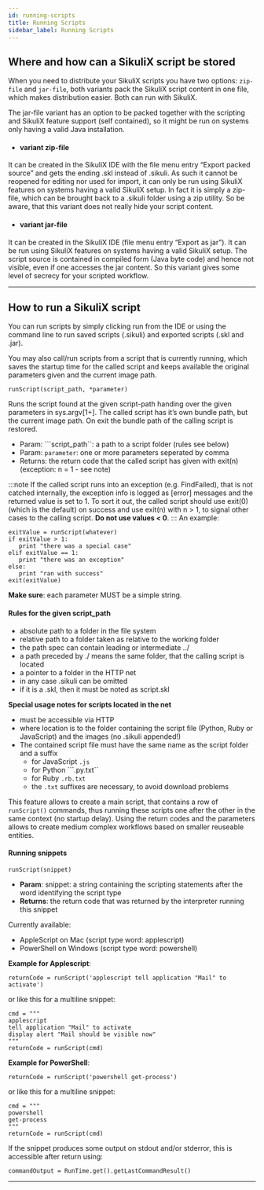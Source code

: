 ```yaml
---
id: running-scripts
title: Running Scripts
sidebar_label: Running Scripts
---
```


## Where and how can a SikuliX script be stored

When you need to distribute your SikuliX scripts you have two options: <code>zip-file</code> and <code>jar-file</code>, both variants pack the SikuliX script content in one file, which makes distribution easier. Both can run with SikuliX.

The jar-file variant has an option to be packed together with the scripting and SikuliX feature support (self contained), so it might be run on systems only having a valid Java installation.

- #### variant zip-file

It can be created in the SikuliX IDE with the file menu entry “Export packed source” and gets the ending .skl instead of .sikuli. As such it cannot be reopened for editing nor used for import, it can only be run using SikuliX features on systems having a valid SikuliX setup. In fact it is simply a zip-file, which can be brought back to a .sikuli folder using a zip utility. So be aware, that this variant does not really hide your script content.

- #### variant jar-file

It can be created in the SikuliX IDE (file menu entry “Export as jar”). It can be run using SikuliX features on systems having a valid SikuliX setup. The script source is contained in compiled form (Java byte code) and hence not visible, even if one accesses the jar content. So this variant gives some level of secrecy for your scripted workflow.

---

## How to run a SikuliX script

You can run scripts by simply clicking run from the IDE or using the command line to run saved scripts (.sikuli) and exported scripts (.skl and .jar).  

You may also call/run scripts from a script that is currently running, which saves the startup time for the called script and keeps available the original parameters given and the current image path.

```runScript(script_path, *parameter)```

Runs the script found at the given script-path handing over the given parameters in sys.argv[1+]. The called script has it’s own bundle path, but the current image path. On exit the bundle path of the calling script is restored.

- Param:	```script_path``: a path to a script folder (rules see below)
- Param:	```parameter```: one or more parameters seperated by comma
- Returns:	the return code that the called script has given with exit(n) (exception: n = 1 - see note)

:::note
If the called script runs into an exception (e.g. FindFailed), that is not catched internally, the exception info is logged as [error] messages and the returned value is set to 1. To sort it out, the called script should use exit(0) (which is the default) on success and use exit(n) with n > 1, to signal other cases to the calling script. **Do not use values < 0**.
:::
An example:

```
exitValue = runScript(whatever)
if exitValue > 1:
   print "there was a special case"
elif exitValue == 1:
   print "there was an exception"
else:
   print "ran with success"
exit(exitValue)
```

**Make sure**: each parameter MUST be a simple string.

#### Rules for the given script_path

- absolute path to a folder in the file system
- relative path to a folder taken as relative to the working folder
- the path spec can contain leading or intermediate ../
- a path preceded by ./ means the same folder, that the calling script is located
- a pointer to a folder in the HTTP net
- in any case .sikuli can be omitted
- if it is a .skl, then it must be noted as script.skl

**Special usage notes for scripts located in the net**
- must be accessible via HTTP
- where location is to the folder containing the script file (Python, Ruby or JavaScript) and the images (no .sikuli appended!)
- The contained script file must have the same name as the script folder and a suffix
    - for JavaScript ```.js```
    - for Python ```.py.txt``
    - for Ruby ```.rb.txt```
    - the ```.txt``` suffixes are necessary, to avoid download problems

This feature allows to create a main script, that contains a row of ```runScript()``` commands, thus running these scripts one after the other in the same context (no startup delay). Using the return codes and the parameters allows to create medium complex workflows based on smaller reuseable entities.

#### Running snippets

```runScript(snippet)```

- **Param**:	snippet: a string containing the scripting statements after the word identifying the script type
- **Returns**:	the return code that was returned by the interpreter running this snippet

Currently available:

- AppleScript on Mac (script type word: applescript)
- PowerShell on Windows (script type word: powershell)

**Example for Applescript**:

```returnCode = runScript('applescript tell application "Mail" to activate')```

or like this for a multiline snippet:
```
cmd = """
applescript
tell application "Mail" to activate
display alert "Mail should be visible now"
"""
returnCode = runScript(cmd)
```

**Example for PowerShell**:

```returnCode = runScript('powershell get-process')```

or like this for a multiline snippet:

```
cmd = """
powershell
get-process
"""
returnCode = runScript(cmd)
```

If the snippet produces some output on stdout and/or stderror, this is accessible after return using:

```commandOutput = RunTime.get().getLastCommandResult()```

---
